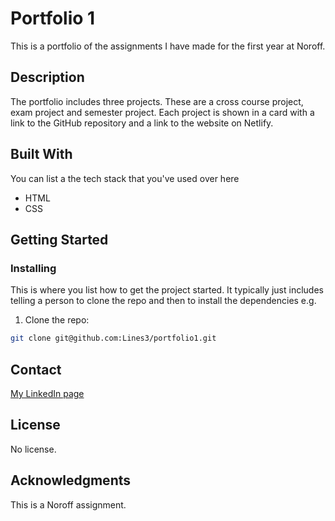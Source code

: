 # Portfolio 1

This is a portfolio of the assignments I have made for the first year at Noroff. 

## Description

The portfolio includes three projects. These are a cross course project, exam project and semester project. Each project is shown in a card with a link to the GitHub repository and a link to the website on Netlify. 

## Built With

You can list a the tech stack that you've used over here

- HTML
- CSS

## Getting Started

### Installing

This is where you list how to get the project started. It typically just includes telling a person to clone the repo and then to install the dependencies e.g.

1. Clone the repo:

```bash
git clone git@github.com:Lines3/portfolio1.git
```

## Contact

[My LinkedIn page](www.linkedin.com)

## License

No license.

## Acknowledgments

This is a Noroff assignment.
